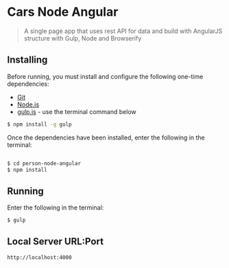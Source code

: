# Cars Node Angular
> A single page app that uses rest API for data and build with AngularJS structure with Gulp, Node and Browserify


## Installing
Before running, you must install and configure the following one-time dependencies:

* [Git](http://git-scm.com/)
* [Node.js](http://nodejs.org/)
* [gulp.js](http://gulpjs.com/) - use the terminal command below
```bash
$ npm install -g gulp
```

Once the dependencies have been installed, enter the following in the terminal:
```bash

$ cd person-node-angular
$ npm install
```
## Running
Enter the following in the terminal:
```bash
$ gulp
```

## Local Server URL:Port
```
http://localhost:4000
```
